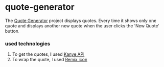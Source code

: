 # quote-generator 

The [Quote Generator](https://sgokbi.github.io/quote-generator/) project displays quotes. Every time it shows only one quote and displays another new quote when the user clicks the  'New Quote' button. 


### used technologies
 1. To get the quotes, I used  [Kanye API](https://kanye.rest/) 
 2. To wrap the quote, I used [Remix icon](https://remixicon.com/) 
